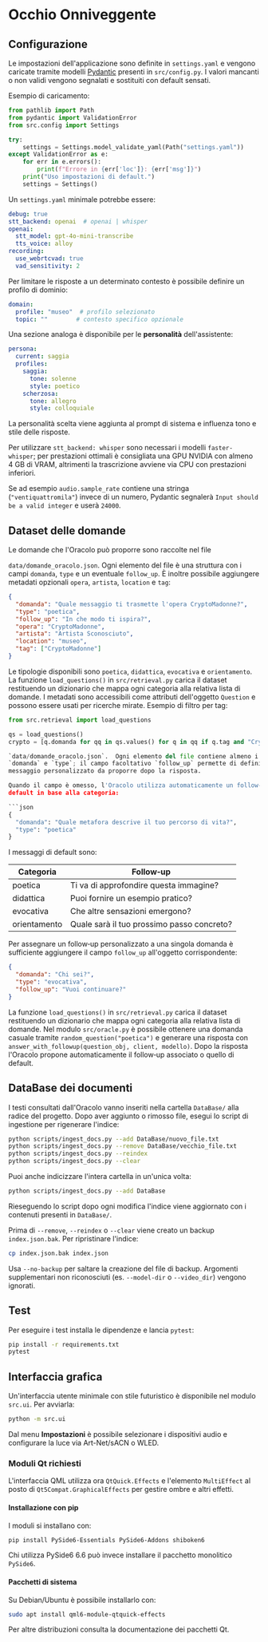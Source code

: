 # Occhio Onniveggente

## Configurazione

Le impostazioni dell'applicazione sono definite in `settings.yaml` e vengono caricate tramite
modelli [Pydantic](https://docs.pydantic.dev/) presenti in `src/config.py`.
I valori mancanti o non validi vengono segnalati e sostituiti con default sensati.

Esempio di caricamento:

```python
from pathlib import Path
from pydantic import ValidationError
from src.config import Settings

try:
    settings = Settings.model_validate_yaml(Path("settings.yaml"))
except ValidationError as e:
    for err in e.errors():
        print(f"Errore in {err['loc']}: {err['msg']}")
    print("Uso impostazioni di default.")
    settings = Settings()
```

Un `settings.yaml` minimale potrebbe essere:

```yaml
debug: true
stt_backend: openai  # openai | whisper
openai:
  stt_model: gpt-4o-mini-transcribe
  tts_voice: alloy
recording:
  use_webrtcvad: true
  vad_sensitivity: 2
```

Per limitare le risposte a un determinato contesto è possibile definire un profilo di dominio:

```yaml
domain:
  profile: "museo"  # profilo selezionato
  topic: ""        # contesto specifico opzionale
```

Una sezione analoga è disponibile per le **personalità** dell'assistente:

```yaml
persona:
  current: saggia
  profiles:
    saggia:
      tone: solenne
      style: poetico
    scherzosa:
      tone: allegro
      style: colloquiale
```

La personalità scelta viene aggiunta al prompt di sistema e influenza tono e stile delle risposte.

Per utilizzare `stt_backend: whisper` sono necessari i modelli
`faster-whisper`; per prestazioni ottimali è consigliata una GPU NVIDIA
con almeno 4 GB di VRAM, altrimenti la trascrizione avviene via CPU con
prestazioni inferiori.

Se ad esempio `audio.sample_rate` contiene una stringa (`"ventiquattromila"`) invece di un
numero, Pydantic segnalerà `Input should be a valid integer` e userà `24000`.

## Dataset delle domande

Le domande che l'Oracolo può proporre sono raccolte nel file

`data/domande_oracolo.json`.  Ogni elemento del file è una struttura con i
campi `domanda`, `type` e un eventuale `follow_up`.  È inoltre possibile
aggiungere metadati opzionali `opera`, `artista`, `location` e `tag`:

```json
{
  "domanda": "Quale messaggio ti trasmette l'opera CryptoMadonne?",
  "type": "poetica",
  "follow_up": "In che modo ti ispira?",
  "opera": "CryptoMadonne",
  "artista": "Artista Sconosciuto",
  "location": "museo",
  "tag": ["CryptoMadonne"]
}
```

Le tipologie disponibili sono `poetica`, `didattica`, `evocativa` e
`orientamento`.  La funzione `load_questions()` in `src/retrieval.py` carica il
dataset restituendo un dizionario che mappa ogni categoria alla relativa lista
di domande. I metadati sono accessibili come attributi dell'oggetto
`Question` e possono essere usati per ricerche mirate. Esempio di filtro per
tag:

```python
from src.retrieval import load_questions

qs = load_questions()
crypto = [q.domanda for qq in qs.values() for q in qq if q.tag and "CryptoMadonne" in q.tag]

`data/domande_oracolo.json`.  Ogni elemento del file contiene almeno i campi
`domanda` e `type`; il campo facoltativo `follow_up` permette di definire un
messaggio personalizzato da proporre dopo la risposta.

Quando il campo è omesso, l'Oracolo utilizza automaticamente un follow‑up di
default in base alla categoria:

```json
{
  "domanda": "Quale metafora descrive il tuo percorso di vita?",
  "type": "poetica"
}
```

I messaggi di default sono:

| Categoria     | Follow‑up |
|---------------|-----------|
| poetica       | Ti va di approfondire questa immagine? |
| didattica     | Puoi fornire un esempio pratico? |
| evocativa     | Che altre sensazioni emergono? |
| orientamento  | Quale sarà il tuo prossimo passo concreto? |

Per assegnare un follow‑up personalizzato a una singola domanda è sufficiente
aggiungere il campo `follow_up` all'oggetto corrispondente:

```json
{
  "domanda": "Chi sei?",
  "type": "evocativa",
  "follow_up": "Vuoi continuare?"
}

```

La funzione `load_questions()` in `src/retrieval.py` carica il dataset
restituendo un dizionario che mappa ogni categoria alla relativa lista di
domande. Nel modulo `src/oracle.py` è possibile ottenere una domanda casuale
tramite `random_question("poetica")` e generare una risposta con
`answer_with_followup(question_obj, client, modello)`.  Dopo la risposta
l'Oracolo propone automaticamente il follow‑up associato o quello di default.

## DataBase dei documenti

I testi consultati dall'Oracolo vanno inseriti nella cartella `DataBase/` alla radice del
progetto. Dopo aver aggiunto o rimosso file, esegui lo script di ingestione per
rigenerare l'indice:

```bash
python scripts/ingest_docs.py --add DataBase/nuovo_file.txt
python scripts/ingest_docs.py --remove DataBase/vecchio_file.txt
python scripts/ingest_docs.py --reindex
python scripts/ingest_docs.py --clear
```

Puoi anche indicizzare l'intera cartella in un'unica volta:

```bash
python scripts/ingest_docs.py --add DataBase
```

Rieseguendo lo script dopo ogni modifica l'indice viene aggiornato con i contenuti
presenti in `DataBase/`.

Prima di `--remove`, `--reindex` o `--clear` viene creato un backup
`index.json.bak`. Per ripristinare l'indice:

```bash
cp index.json.bak index.json
```

Usa `--no-backup` per saltare la creazione del file di backup. Argomenti
supplementari non riconosciuti (es. `--model-dir` o `--video_dir`) vengono
ignorati.

## Test

Per eseguire i test installa le dipendenze e lancia `pytest`:

```bash
pip install -r requirements.txt
pytest
```

## Interfaccia grafica

Un'interfaccia utente minimale con stile futuristico è disponibile nel modulo
`src.ui`. Per avviarla:

```bash
python -m src.ui
```
Dal menu **Impostazioni** è possibile selezionare i dispositivi audio e
configurare la luce via Art-Net/sACN o WLED.



### Moduli Qt richiesti

L'interfaccia QML utilizza ora `QtQuick.Effects` e l'elemento `MultiEffect`
al posto di `Qt5Compat.GraphicalEffects` per gestire ombre e altri effetti.

#### Installazione con pip

I moduli si installano con:

```bash
pip install PySide6-Essentials PySide6-Addons shiboken6
```

Chi utilizza PySide6 6.6 può invece installare il pacchetto monolitico
`PySide6`.

#### Pacchetti di sistema

Su Debian/Ubuntu è possibile installarlo con:

```bash
sudo apt install qml6-module-qtquick-effects
```

Per altre distribuzioni consulta la documentazione dei pacchetti Qt.



